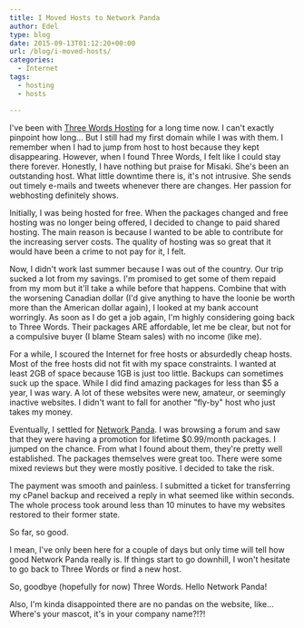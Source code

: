 ```yaml
---
title: I Moved Hosts to Network Panda
author: Edel
type: blog
date: 2015-09-13T01:12:20+00:00
url: /blog/i-moved-hosts/
categories:
  - Internet
tags:
  - hosting
  - hosts

---
```

I've been with [Three Words Hosting][1] for a long time now. I can't exactly pinpoint how long... But I still had my first domain while I was with them. I remember when I had to jump from host to host because they kept disappearing. However, when I found Three Words, I felt like I could stay there forever. Honestly, I have nothing but praise for Misaki. She's been an outstanding host. What little downtime there is, it's not intrusive. She sends out timely e-mails and tweets whenever there are changes. Her passion for webhosting definitely shows.

Initially, I was being hosted for free. When the packages changed and free hosting was no longer being offered, I decided to change to paid shared hosting. The main reason is because I wanted to be able to contribute for the increasing server costs. The quality of hosting was so great that it would have been a crime to not pay for it, I felt.

Now, I didn't work last summer because I was out of the country. Our trip sucked a lot from my savings. I'm promised to get some of them repaid from my mom but it'll take a while before that happens. Combine that with the worsening Canadian dollar (I'd give anything to have the loonie be worth more than the American dollar again), I looked at my bank account worringly. As soon as I do get a job again, I'm highly considering going back to Three Words. Their packages ARE affordable, let me be clear, but not for a compulsive buyer (I blame Steam sales) with no income (like me).

For a while, I scoured the Internet for free hosts or absurdedly cheap hosts. Most of the free hosts did not fit with my space constraints. I wanted at least 2GB of space because 1GB is just too little. Backups can sometimes suck up the space. While I did find amazing packages for less than $5 a year, I was wary. A lot of these websites were new, amateur, or seemingly inactive websites. I didn't want to fall for another "fly-by" host who just takes my money.

Eventually, I settled for [Network Panda][2]. I was browsing a forum and saw that they were having a promotion for lifetime $0.99/month packages. I jumped on the chance. From what I found about them, they're pretty well established. The packages themselves were great too. There were some mixed reviews but they were mostly positive. I decided to take the risk.

The payment was smooth and painless. I submitted a ticket for transferring my cPanel backup and received a reply in what seemed like within seconds. The whole process took around less than 10 minutes to have my websites restored to their former state.

So far, so good.

I mean, I've only been here for a couple of days but only time will tell how good Network Panda really is. If things start to go downhill, I won't hesitate to go back to Three Words or find a new host.

So, goodbye (hopefully for now) Three Words. Hello Network Panda!

Also, I'm kinda disappointed there are no pandas on the website, like... Where's your mascot, it's in your company name?!?!




 [1]: http://three-words.net
 [2]: http://networkpanda.com